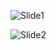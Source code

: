 ![Slide1](https://github.com/user-attachments/assets/0ddfcecb-29be-4227-9aa3-f71fd14c1cba)

![Slide2](https://github.com/user-attachments/assets/95615fa6-bc5c-4ba2-9943-a3b78fbeb812)
